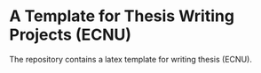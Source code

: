 # A Template for Thesis Writing Projects (ECNU)

The repository contains a latex template for writing thesis (ECNU).
